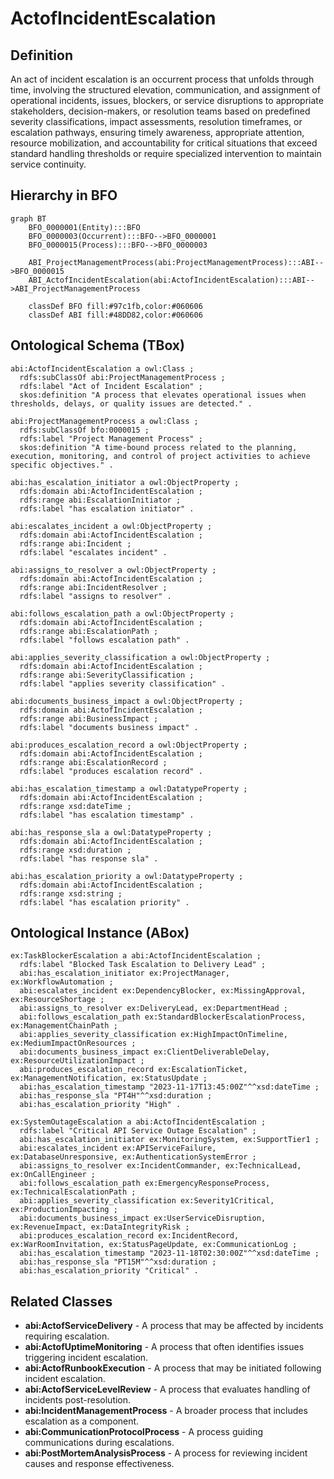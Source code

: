 # ActofIncidentEscalation

## Definition
An act of incident escalation is an occurrent process that unfolds through time, involving the structured elevation, communication, and assignment of operational incidents, issues, blockers, or service disruptions to appropriate stakeholders, decision-makers, or resolution teams based on predefined severity classifications, impact assessments, resolution timeframes, or escalation pathways, ensuring timely awareness, appropriate attention, resource mobilization, and accountability for critical situations that exceed standard handling thresholds or require specialized intervention to maintain service continuity.

## Hierarchy in BFO
```mermaid
graph BT
    BFO_0000001(Entity):::BFO
    BFO_0000003(Occurrent):::BFO-->BFO_0000001
    BFO_0000015(Process):::BFO-->BFO_0000003
    
    ABI_ProjectManagementProcess(abi:ProjectManagementProcess):::ABI-->BFO_0000015
    ABI_ActofIncidentEscalation(abi:ActofIncidentEscalation):::ABI-->ABI_ProjectManagementProcess
    
    classDef BFO fill:#97c1fb,color:#060606
    classDef ABI fill:#48DD82,color:#060606
```

## Ontological Schema (TBox)
```turtle
abi:ActofIncidentEscalation a owl:Class ;
  rdfs:subClassOf abi:ProjectManagementProcess ;
  rdfs:label "Act of Incident Escalation" ;
  skos:definition "A process that elevates operational issues when thresholds, delays, or quality issues are detected." .

abi:ProjectManagementProcess a owl:Class ;
  rdfs:subClassOf bfo:0000015 ;
  rdfs:label "Project Management Process" ;
  skos:definition "A time-bound process related to the planning, execution, monitoring, and control of project activities to achieve specific objectives." .

abi:has_escalation_initiator a owl:ObjectProperty ;
  rdfs:domain abi:ActofIncidentEscalation ;
  rdfs:range abi:EscalationInitiator ;
  rdfs:label "has escalation initiator" .

abi:escalates_incident a owl:ObjectProperty ;
  rdfs:domain abi:ActofIncidentEscalation ;
  rdfs:range abi:Incident ;
  rdfs:label "escalates incident" .

abi:assigns_to_resolver a owl:ObjectProperty ;
  rdfs:domain abi:ActofIncidentEscalation ;
  rdfs:range abi:IncidentResolver ;
  rdfs:label "assigns to resolver" .

abi:follows_escalation_path a owl:ObjectProperty ;
  rdfs:domain abi:ActofIncidentEscalation ;
  rdfs:range abi:EscalationPath ;
  rdfs:label "follows escalation path" .

abi:applies_severity_classification a owl:ObjectProperty ;
  rdfs:domain abi:ActofIncidentEscalation ;
  rdfs:range abi:SeverityClassification ;
  rdfs:label "applies severity classification" .

abi:documents_business_impact a owl:ObjectProperty ;
  rdfs:domain abi:ActofIncidentEscalation ;
  rdfs:range abi:BusinessImpact ;
  rdfs:label "documents business impact" .

abi:produces_escalation_record a owl:ObjectProperty ;
  rdfs:domain abi:ActofIncidentEscalation ;
  rdfs:range abi:EscalationRecord ;
  rdfs:label "produces escalation record" .

abi:has_escalation_timestamp a owl:DatatypeProperty ;
  rdfs:domain abi:ActofIncidentEscalation ;
  rdfs:range xsd:dateTime ;
  rdfs:label "has escalation timestamp" .

abi:has_response_sla a owl:DatatypeProperty ;
  rdfs:domain abi:ActofIncidentEscalation ;
  rdfs:range xsd:duration ;
  rdfs:label "has response sla" .

abi:has_escalation_priority a owl:DatatypeProperty ;
  rdfs:domain abi:ActofIncidentEscalation ;
  rdfs:range xsd:string ;
  rdfs:label "has escalation priority" .
```

## Ontological Instance (ABox)
```turtle
ex:TaskBlockerEscalation a abi:ActofIncidentEscalation ;
  rdfs:label "Blocked Task Escalation to Delivery Lead" ;
  abi:has_escalation_initiator ex:ProjectManager, ex:WorkflowAutomation ;
  abi:escalates_incident ex:DependencyBlocker, ex:MissingApproval, ex:ResourceShortage ;
  abi:assigns_to_resolver ex:DeliveryLead, ex:DepartmentHead ;
  abi:follows_escalation_path ex:StandardBlockerEscalationProcess, ex:ManagementChainPath ;
  abi:applies_severity_classification ex:HighImpactOnTimeline, ex:MediumImpactOnResources ;
  abi:documents_business_impact ex:ClientDeliverableDelay, ex:ResourceUtilizationImpact ;
  abi:produces_escalation_record ex:EscalationTicket, ex:ManagementNotification, ex:StatusUpdate ;
  abi:has_escalation_timestamp "2023-11-17T13:45:00Z"^^xsd:dateTime ;
  abi:has_response_sla "PT4H"^^xsd:duration ;
  abi:has_escalation_priority "High" .

ex:SystemOutageEscalation a abi:ActofIncidentEscalation ;
  rdfs:label "Critical API Service Outage Escalation" ;
  abi:has_escalation_initiator ex:MonitoringSystem, ex:SupportTier1 ;
  abi:escalates_incident ex:APIServiceFailure, ex:DatabaseUnresponsive, ex:AuthenticationSystemError ;
  abi:assigns_to_resolver ex:IncidentCommander, ex:TechnicalLead, ex:OnCallEngineer ;
  abi:follows_escalation_path ex:EmergencyResponseProcess, ex:TechnicalEscalationPath ;
  abi:applies_severity_classification ex:Severity1Critical, ex:ProductionImpacting ;
  abi:documents_business_impact ex:UserServiceDisruption, ex:RevenueImpact, ex:DataIntegrityRisk ;
  abi:produces_escalation_record ex:IncidentRecord, ex:WarRoomInvitation, ex:StatusPageUpdate, ex:CommunicationLog ;
  abi:has_escalation_timestamp "2023-11-18T02:30:00Z"^^xsd:dateTime ;
  abi:has_response_sla "PT15M"^^xsd:duration ;
  abi:has_escalation_priority "Critical" .
```

## Related Classes
- **abi:ActofServiceDelivery** - A process that may be affected by incidents requiring escalation.
- **abi:ActofUptimeMonitoring** - A process that often identifies issues triggering incident escalation.
- **abi:ActofRunbookExecution** - A process that may be initiated following incident escalation.
- **abi:ActofServiceLevelReview** - A process that evaluates handling of incidents post-resolution.
- **abi:IncidentManagementProcess** - A broader process that includes escalation as a component.
- **abi:CommunicationProtocolProcess** - A process guiding communications during escalations.
- **abi:PostMortemAnalysisProcess** - A process for reviewing incident causes and response effectiveness.